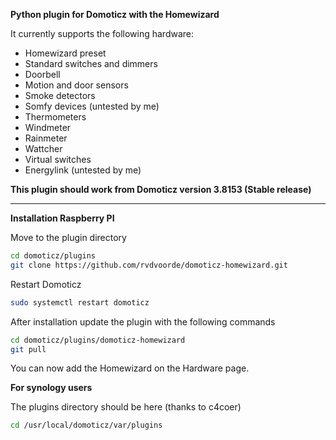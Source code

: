 <b>Python plugin for Domoticz with the Homewizard</b>

It currently supports the following hardware:
<ul>
<li>Homewizard preset</li>
<li>Standard switches and dimmers</li>
<li>Doorbell</li>
<li>Motion and door sensors</li>
<li>Smoke detectors</li>
<li>Somfy devices (untested by me)</li>
<li>Thermometers</li>
<li>Windmeter</li>
<li>Rainmeter</li>
<li>Wattcher</li>
<li>Virtual switches</li>
<li>Energylink (untested by me)</li>
</ul>

<b>This plugin should work from Domoticz version 3.8153 (Stable release)</b>

<hr/>

<b>Installation Raspberry PI</b>

Move to the plugin directory
```bash
cd domoticz/plugins
git clone https://github.com/rvdvoorde/domoticz-homewizard.git
```
Restart Domoticz
```bash
sudo systemctl restart domoticz
```

  After installation update the plugin with the following commands
  ```bash
  cd domoticz/plugins/domoticz-homewizard
  git pull
  ```
  
You can now add the Homewizard on the Hardware page.

<b>For synology users</b>

The plugins directory should be here (thanks to c4coer)
```bash
cd /usr/local/domoticz/var/plugins
```
